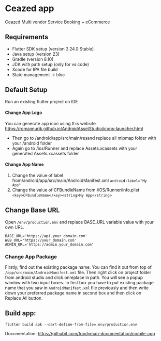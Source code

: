 # Ceazed app

Ceazed Multi vendor Service Booking + eCommerce

## Requirements
*  Flutter SDK setup (version 3.24.0 Stable)
*  Java setup (version 23)
*  Gradle (version 8.10)
*  JDK with path setup (only for vs code)
*  Xcode for IPA file build
*  State management -> bloc

## Default Setup
Run an existing flutter project on IDE

#### Change App Logo

You can generate app icon using this website https://romannurik.github.io/AndroidAssetStudio/icons-launcher.html
* Then go to /android/app/src/main/resand replace all mipmap folder with your /android folder
*  Again go to /ios/Runner and replace Assets.xcassets with your generated Assets.xcassets folder

#### Change App Name

1. Change the value of label from/android/app/src/main/AndroidManifest.xml
   `android:label="My App"`
2. Change the value of CFBundleName from /iOS/Runner/info.plist
   `<key>CFBundleName</key><string>My App</string>`

## Change Base URL

Open `/env/production.env` and replace BASE_URL variable value with your own URL.

`BASE_URL='https://api.your_domain.com'`
`WEB_URL='https://your_domain.com'`
`ADMIN_URL='https://admin.your_domain.com'`


### Change App Package
Firstly, find out the existing package name. You can find it out from top of `/app/src/main/AndroidManifest.xml` file. Then right click on project folder from android studio and click onreplace in path. You will see a popup window with two input boxes. In first box you have to put existing package name that you saw in `AndroidManifest.xml` file previously and then write down your preferred package name in second box and then click on Replace All button.

## Build app: 
`flutter build apk --dart-define-from-file=.env/production.env`

Documentation: https://githubit.com/foodyman-documentation/mobile-app
